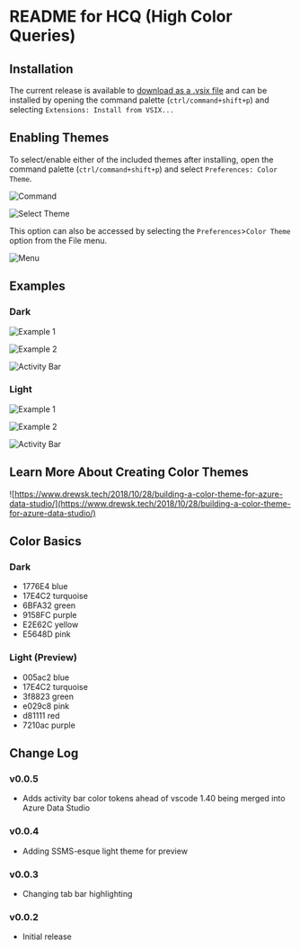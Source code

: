 # README for HCQ (High Color Queries)

## Installation
The current release is available to [download as a .vsix file](https://github.com/dzsquared/high-color-queries/releases/download/0.0.5/hcq--high-color-queries--0.0.5.vsix) and can be installed by opening the command palette (`ctrl/command+shift+p`) and selecting `Extensions: Install from VSIX...`

## Enabling Themes
To select/enable either of the included themes after installing, open the command palette (`ctrl/command+shift+p`) and select `Preferences: Color Theme`.

![Command](https://raw.githubusercontent.com/dzsquared/high-color-queries/master/images/colortheme.PNG)


![Select Theme](https://raw.githubusercontent.com/dzsquared/high-color-queries/master/images/colortheme3.PNG)


This option can also be accessed by selecting the `Preferences`>`Color Theme` option from the File menu.

![Menu](https://raw.githubusercontent.com/dzsquared/high-color-queries/master/images/colortheme2.PNG)


## Examples
### Dark
![Example 1](https://raw.githubusercontent.com/dzsquared/high-color-queries/master/images/hcq_example1.PNG)

![Example 2](https://raw.githubusercontent.com/dzsquared/high-color-queries/master/images/hcq_example2.PNG)

![Activity Bar](https://raw.githubusercontent.com/dzsquared/high-color-queries/master/images/activitybar1.png)

### Light
![Example 1](https://raw.githubusercontent.com/dzsquared/high-color-queries/master/images/light_hcq_example1.PNG)

![Example 2](https://raw.githubusercontent.com/dzsquared/high-color-queries/master/images/light_hcq_example2.PNG)

![Activity Bar](https://raw.githubusercontent.com/dzsquared/high-color-queries/master/images/activitybar2.png)

## Learn More About Creating Color Themes
![https://www.drewsk.tech/2018/10/28/building-a-color-theme-for-azure-data-studio/](https://www.drewsk.tech/2018/10/28/building-a-color-theme-for-azure-data-studio/)

## Color Basics
### Dark
- 1776E4 blue
- 17E4C2 turquoise
- 6BFA32 green
- 9158FC purple
- E2E62C yellow
- E5648D pink

### Light (Preview)
- 005ac2 blue
- 17E4C2 turquoise
- 3f8823 green
- e029c8 pink
- d81111 red
- 7210ac purple

## Change Log

### v0.0.5
- Adds activity bar color tokens ahead of vscode 1.40 being merged into Azure Data Studio

### v0.0.4
- Adding SSMS-esque light theme for preview

### v0.0.3
- Changing tab bar highlighting

### v0.0.2
- Initial release
